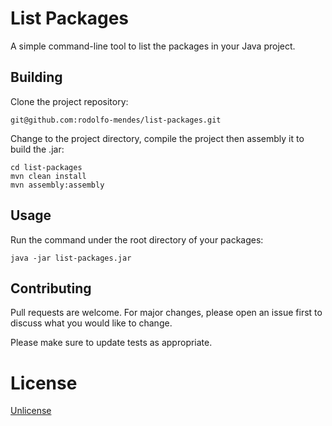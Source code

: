 # List Packages

A simple command-line tool to list the packages in your Java project.

## Building

Clone the project repository:

```
git@github.com:rodolfo-mendes/list-packages.git
```

Change to the project directory, compile the project then assembly it to build the .jar:

```
cd list-packages
mvn clean install
mvn assembly:assembly
```

## Usage

Run the command under the root directory of your packages:

```
java -jar list-packages.jar
```

## Contributing

Pull requests are welcome. For major changes, please open an issue first to discuss what you would like to change.

Please make sure to update tests as appropriate.

# License

[Unlicense](https://choosealicense.com/licenses/unlicense)